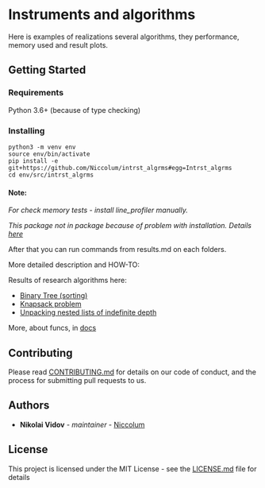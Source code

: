 # Instruments and algorithms

Here is examples of realizations several algorithms, they performance, memory used and result plots.

## Getting Started

### Requirements

Python 3.6+ (because of type checking)

### Installing

```
python3 -m venv env
source env/bin/activate
pip install -e git+https://github.com/Niccolum/intrst_algrms#egg=Intrst_algrms
cd env/src/intrst_algrms
```

#### Note:

*For check memory tests - install line_profiler manually.*

*This package not in package because of problem with installation. Details [here](https://github.com/rkern/line_profiler#installation)*

After that you can run commands from results.md on each folders.

More detailed description and HOW-TO:

Results of research algorithms here:
* [Binary Tree (sorting)](binary_tree/results.md)
* [Knapsack problem](knapsack_problem/results.md)
* [Unpacking nested lists of indefinite depth](unpacking_flatten_lists/results.md)

More, about funcs, in [docs](docs/build/html/index.html)

## Contributing

Please read [CONTRIBUTING.md](CONTRIBUTING.md) for details on our code of conduct, and the process for submitting pull requests to us.

## Authors

* **Nikolai Vidov** - *maintainer* - [Niccolum](https://github.com/Niccolum)

## License

This project is licensed under the MIT License - see the [LICENSE.md](LICENSE.md) file for details